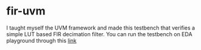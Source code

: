 # fir-uvm

I taught myself the UVM framework and made this testbench that verifies a simple LUT based FIR decimation filter. You can run the testbench on EDA playground 
through this [link](https://edaplayground.com/x/CqJ9)
